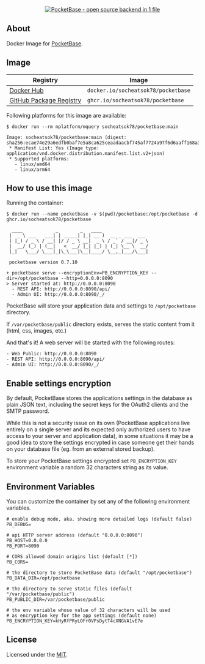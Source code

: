 <p align="center">
    <a href="https://pocketbase.io" target="_blank" rel="noopener">
        <img src="https://i.imgur.com/ZfD4BHO.png" alt="PocketBase - open source backend in 1 file" />
    </a>
</p>

## About

Docker Image for [PocketBase](https://github.com/pocketbase/pocketbase).

## Image

| Registry                                                                                               | Image                               |
| ------------------------------------------------------------------------------------------------------ | ----------------------------------- |
| [Docker Hub](https://hub.docker.com/r/socheatsok78/pocketbase)                                         | `docker.io/socheatsok78/pocketbase` |
| [GitHub Package Registry](https://github.com/socheatsok78/docker-pocketbase/pkgs/container/pocketbase) | `ghcr.io/socheatsok78/pocketbase`   |

Following platforms for this image are available:

```
$ docker run --rm mplatform/mquery socheatsok78/pocketbase:main

Image: socheatsok78/pocketbase:main (digest: sha256:ecae74e29a6edfb0baf7e5a8ca625ceaadaacbf745af7724a97f6d6aaff168a3)
 * Manifest List: Yes (Image type: application/vnd.docker.distribution.manifest.list.v2+json)
 * Supported platforms:
   - linux/amd64
   - linux/arm64
```

## How to use this image

Running the container:

```
$ docker run --name pocketbase -v $(pwd)/pocketbase:/opt/pocketbase -d ghcr.io/socheatsok78/pocketbase

  ____            _        _   ____
 |  _ \ ___   ___| | _____| |_| __ )  __ _ ___  ___
 | |_) / _ \ / __| |/ / _ \ __|  _ \ / _` / __|/ _ \
 |  __/ (_) | (__|   <  __/ |_| |_) | (_| \__ \  __/
 |_|   \___/ \___|_|\_\___|\__|____/ \__,_|___/\___|

 pocketbase version 0.7.10

+ pocketbase serve --encryptionEnv=PB_ENCRYPTION_KEY --dir=/opt/pocketbase --http=0.0.0.0:8090
> Server started at: http://0.0.0.0:8090
  - REST API: http://0.0.0.0:8090/api/
  - Admin UI: http://0.0.0.0:8090/_/
```

PocketBase will store your application data and settings to `/opt/pocketbase` directory.

If `/var/pocketbase/public` directory exists, serves the static content from it (html, css, images, etc.)

And that's it! A web server will be started with the following routes:

```
- Web Public: http://0.0.0.0:8090
- REST API: http://0.0.0.0:8090/api/
- Admin UI: http://0.0.0.0:8090/_/
```

## Enable settings encryption

By default, PocketBase stores the applications settings in the database as plain JSON text, including the secret keys for the OAuth2 clients and the SMTP password.

While this is not a security issue on its own (PocketBase applications live entirely on a single server and its expected only authorized users to have access to your server and application data), in some situations it may be a good idea to store the settings encrypted in case someone get their hands on your database file (eg. from an external stored backup).

To store your PocketBase settings encrypted set `PB_ENCRYPTION_KEY` environment variable a random 32 characters string as its value.

## Environment Variables

You can customize the container by set any of the following environment variables.

```env
# enable debug mode, aka. showing more detailed logs (default false)
PB_DEBUG=

# api HTTP server address (default "0.0.0.0:8090")
PB_HOST=0.0.0.0
PB_PORT=8090

# CORS allowed domain origins list (default [*])
PB_CORS=

# the directory to store PocketBase data (default "/opt/pocketbase")
PB_DATA_DIR=/opt/pocketbase

# the directory to serve static files (default "/var/pocketbase/public")
PB_PUBLIC_DIR=/var/pocketbase/public

# the env variable whose value of 32 characters will be used
# as encryption key for the app settings (default none)
PB_ENCRYPTION_KEY=kHyRfPRyLOFr0VPsDytT4cXNGVA1vE7e
```

## License

Licensed under the [MIT](LICENSE).
